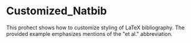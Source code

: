 # Customized_Natbib

This prohect shows how to customize styling of LaTeX bibliography.
The provided example emphasizes mentions of the "et al." abbreviation.
